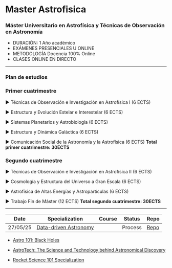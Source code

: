 # Master Astrofisica

### Máster Universitario en Astrofísica y Técnicas de Observación en Astronomía

- DURACIÓN: 1 Año académico
- EXÁMENES PRESENCIALES U ONLINE
- METODOLOGÍA Docencia 100% Online
- CLASES ONLINE EN DIRECTO

---

### Plan de estudios

### Primer cuatrimestre

▶ Técnicas de Observación e Investigación en Astrofísica I (6 ECTS)

▶ Estructura y Evolución Estelar e Interestelar (6 ECTS)

▶ Sistemas Planetarios y Astrobiología (6 ECTS)

▶ Estructura y Dinámica Galáctica (6 ECTS)

▶ Comunicación Social de la Astronomía y la Astrofísica (6 ECTS)
**Total primer cuatrimestre: 30ECTS**

### Segundo cuatrimestre

▶ Técnicas de Observación e Investigación en Astrofísica II (6 ECTS)

▶ Cosmología y Estructura del Universo a Gran Escala (6 ECTS)

▶ Astrofísica de Altas Energías y Astropartículas (6 ECTS)

▶ Trabajo Fin de Máster (12 ECTS)
**Total segundo cuatrimestre: 30ECTS**

---

| Date     | Specialization                                                                | Course | Status  | Repo                                      |
| -------- | ----------------------------------------------------------------------------- | ------ | ------- | ----------------------------------------- |
| 27/05/25 | [Data-driven Astronomy](https://www.coursera.org/learn/data-driven-astronomy) |        | Process | [Repo](./Data-driven-Astronomy/README.md) |

- [Astro 101: Black Holes](https://www.coursera.org/programs/plan-bronce-2024-24k-msv68/learn/black-holes-astro-101?source=search#modules)

- [AstroTech: The Science and Technology behind Astronomical Discovery](https://www.coursera.org/programs/plan-bronce-2024-24k-msv68/learn/astronomy-technology?source=search)

- [Rocket Science 101 Specialization](https://www.coursera.org/programs/plan-bronce-2024-24k-msv68/specializations/rocket-science-101?source=search)
